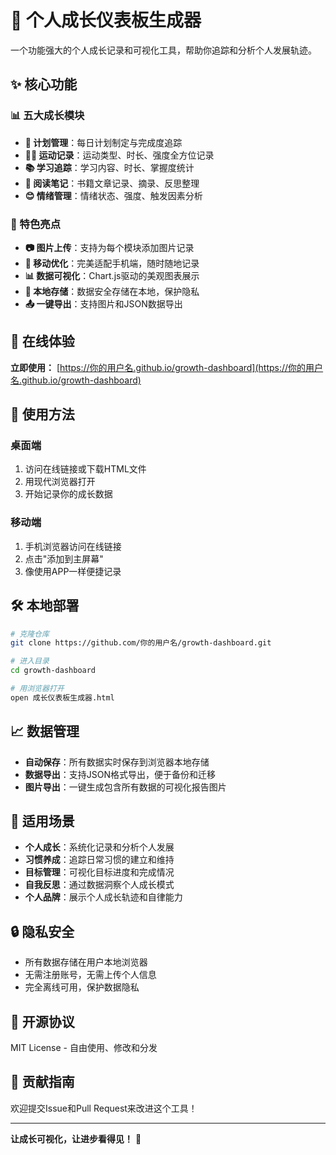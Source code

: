 # 🌟 个人成长仪表板生成器

一个功能强大的个人成长记录和可视化工具，帮助你追踪和分析个人发展轨迹。

## ✨ 核心功能

### 📊 五大成长模块
- **📅 计划管理**：每日计划制定与完成度追踪
- **🏃‍♂️ 运动记录**：运动类型、时长、强度全方位记录
- **📚 学习追踪**：学习内容、时长、掌握度统计
- **📖 阅读笔记**：书籍文章记录、摘录、反思整理
- **😊 情绪管理**：情绪状态、强度、触发因素分析

### 🎨 特色亮点
- **📷 图片上传**：支持为每个模块添加图片记录
- **📱 移动优化**：完美适配手机端，随时随地记录
- **📊 数据可视化**：Chart.js驱动的美观图表展示
- **💾 本地存储**：数据安全存储在本地，保护隐私
- **📤 一键导出**：支持图片和JSON数据导出

## 🚀 在线体验

**立即使用：** [https://你的用户名.github.io/growth-dashboard](https://你的用户名.github.io/growth-dashboard)

## 📱 使用方法

### 桌面端
1. 访问在线链接或下载HTML文件
2. 用现代浏览器打开
3. 开始记录你的成长数据

### 移动端
1. 手机浏览器访问在线链接
2. 点击"添加到主屏幕"
3. 像使用APP一样便捷记录

## 🛠 本地部署

```bash
# 克隆仓库
git clone https://github.com/你的用户名/growth-dashboard.git

# 进入目录
cd growth-dashboard

# 用浏览器打开
open 成长仪表板生成器.html
```

## 📈 数据管理

- **自动保存**：所有数据实时保存到浏览器本地存储
- **数据导出**：支持JSON格式导出，便于备份和迁移
- **图片导出**：一键生成包含所有数据的可视化报告图片

## 🎯 适用场景

- **个人成长**：系统化记录和分析个人发展
- **习惯养成**：追踪日常习惯的建立和维持
- **目标管理**：可视化目标进度和完成情况
- **自我反思**：通过数据洞察个人成长模式
- **个人品牌**：展示个人成长轨迹和自律能力

## 🔒 隐私安全

- 所有数据存储在用户本地浏览器
- 无需注册账号，无需上传个人信息
- 完全离线可用，保护数据隐私

## 📄 开源协议

MIT License - 自由使用、修改和分发

## 🤝 贡献指南

欢迎提交Issue和Pull Request来改进这个工具！

---

**让成长可视化，让进步看得见！** 🚀